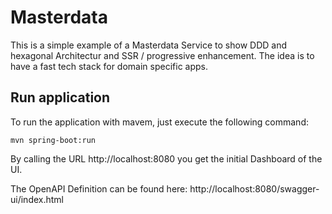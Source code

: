 # Masterdata

This is a simple example of a Masterdata Service to show DDD and hexagonal Architectur and SSR / progressive enhancement.
The idea is to have a fast tech stack for domain specific apps.

## Run application

To run the application with mavem, just execute the following command:

```mvn spring-boot:run```

By calling the URL http://localhost:8080 you get the initial Dashboard of the UI.

The OpenAPI Definition can be found here: http://localhost:8080/swagger-ui/index.html

